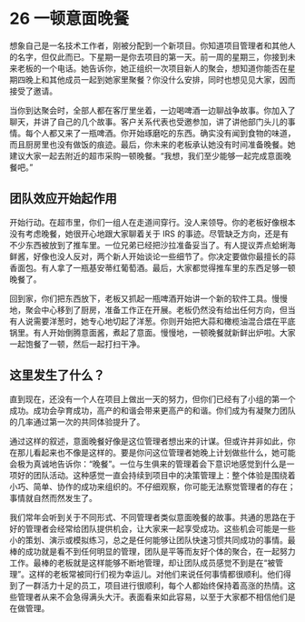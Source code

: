 # 26 一顿意面晚餐

想象自己是一名技术工作者，刚被分配到一个新项目。你知道项目管理者和其他人的名字，但仅此而已。下星期一是你去项目的第一天。前一周的星期三，你接到未来老板的一个电话。她告诉你，她正组织一次项目新人的聚会，想知道你能否在星期四晚上和其他成员一起到她家里聚餐？你没什么安排，同时也想见见大家，因而接受了邀请。

当你到达聚会时，全部人都在客厅里坐着，一边喝啤酒一边聊战争故事。你加入了聊天，并讲了自己的几个故事。客户关系代表也受邀参加，讲了讲他部门头儿的事情。每个人都又来了一瓶啤酒。你开始琢磨吃的东西。确实没有闻到食物的味道，而且厨房里也没有做饭的痕迹。最后，你未来的老板承认她没有时间准备晚餐。她建议大家一起去附近的超市采购一顿晚餐。“我想，我们至少能够一起完成意面晚餐吧。”

## 团队效应开始起作用

开始行动。在超市里，你们一组人在走道间穿行。没人来领导。你的老板好像根本没有考虑晚餐，她很开心地跟大家聊着关于 IRS 的事迹。尽管缺乏方向，还是有不少东西被放到了推车里。一位兄弟已经把沙拉准备妥当了。有人提议弄点蛤蜊海鲜酱，好像也没人反对，两个新人开始谈论一些细节了。你决定要做你最擅长的蒜香面包。有人拿了一瓶基安蒂红葡萄酒。最后，大家都觉得推车里的东西足够一顿晚餐了。

回到家，你们把东西放下，老板又抓起一瓶啤酒开始讲一个新的软件工具。慢慢地，聚会中心移到了厨房，准备工作正在开展。老板仍然没有给出任何方向，但当有人说需要洋葱时，她专心地切起了洋葱。你则开始把大蒜和橄榄油混合煨在平底锅里。有人开始倒腾意面酱，煮起了意面。慢慢地，一顿晚餐就新鲜出炉啦。大家一起饱餐了一顿，然后一起打扫干净。

## 这里发生了什么？

直到现在，还没有一个人在项目上做出一天的努力，但你们已经有了小组的第一个成功。成功会孕育成功，高产的和谐会带来更高产的和谐。你们成为有凝聚力团队的几率通过第一次的共同体验提升了。

通过这样的叙述，意面晚餐好像是这位管理者想出来的计谋。但或许并非如此，你在那儿看起来也不像是这样的。要是你问这位管理者她晚上计划做些什么，她可能会极为真诚地告诉你：“晚餐”。一位与生俱来的管理着会下意识地感觉到什么是一项好的团队活动。这种感觉一直会持续到项目中的决策管理上：整个体验是围绕着小巧、简单、协作的成功来组织的。不仔细观察，你可能无法察觉管理者的存在；事情就自然而然发生了。

我们常年会听到关于不同形式、不同管理者类似意面晚餐的故事。共通的思路在于好的管理者会经常给团队提供机会，让大家来一起享受成功。这些机会可能是一些小的策划、演示或模拟练习，总之是任何能够让团队快速习惯共同成功的事情。最棒的成功就是看不到任何明显的管理，团队是平等而友好个体的聚合，在一起努力工作。最棒的老板就是这样能够不断地管理，却让团队成员感觉不到是在“被管理”。这样的老板常被同行们视为幸运儿。对他们来说任何事情都很顺利。他们得到了一群活力十足的员工，项目进行很顺利，每个人都始终保持着高涨的热情。这些管理者从来不会急得满头大汗。表面看来如此容易，以至于大家都不相信他们是在做管理。
